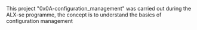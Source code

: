 This project "0x0A-configuration_management" was carried out during the
ALX-se programme, the concept is to understand the basics of configuration
management
